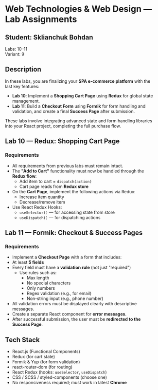 # Web Technologies & Web Design — Lab Assignments

## Student: Sklianchuk Bohdan  
Labs: 10–11  
Variant: 9  

## Description  
In these labs, you are finalizing your **SPA e-commerce platform** with the last key features:

- **Lab 10**: Implement a **Shopping Cart Page** using **Redux** for global state management.
- **Lab 11**: Build a **Checkout Form** using **Formik** for form handling and validation, and create a final **Success Page** after submission.

These labs involve integrating advanced state and form handling libraries into your React project, completing the full purchase flow.

## Lab 10 — Redux: Shopping Cart Page

### Requirements

- All requirements from previous labs must remain intact.
- The **"Add to Cart"** functionality must now be handled through the **Redux flow**:
  - Add item to cart = `dispatch(action)`
  - Cart page reads from **Redux store**
- On the **Cart Page**, implement the following actions via Redux:
  - Increase item quantity
  - Decrease/remove item
- Use React Redux Hooks:
  - `useSelector()` — for accessing state from store 
  - `useDispatch()` — for dispatching actions 

## Lab 11 — Formik: Checkout & Success Pages

### Requirements

- Implement a **Checkout Page** with a form that includes:
- At least **5 fields**
- Every field must have a **validation rule** (not just "required")
  - Use rules such as:
    - Max length
    - No special characters
    - Only numbers
    - Regex validation (e.g., for email)
    - Non-string input (e.g., phone number)
- All validation errors must be displayed clearly with descriptive messages.
- Create a separate React component for **error messages**.
- After successful submission, the user must be **redirected to the Success Page**.

## Tech Stack

- React.js (Functional Components)
- Redux (for cart state)
- Formik & Yup (for form validation)
- react-router-dom (for routing)
- React Redux (hooks: `useSelector`, `useDispatch`)
- CSS / SCSS / styled-components (choose one)
- No responsiveness required; must work in latest **Chrome**
